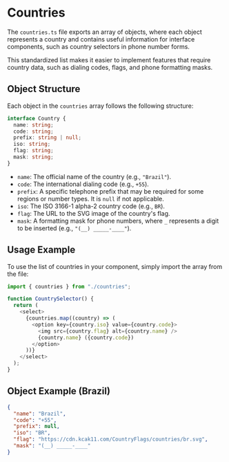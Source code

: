 # Countries

The `countries.ts` file exports an array of objects, where each object represents a country and contains useful information for interface components, such as country selectors in phone number forms.

This standardized list makes it easier to implement features that require country data, such as dialing codes, flags, and phone formatting masks.

## Object Structure

Each object in the `countries` array follows the following structure:

```typescript
interface Country {
  name: string;
  code: string;
  prefix: string | null;
  iso: string;
  flag: string;
  mask: string;
}
```

- `name`: The official name of the country (e.g., `"Brazil"`).
- `code`: The international dialing code (e.g., `+55`).
- `prefix`: A specific telephone prefix that may be required for some regions or number types. It is `null` if not applicable.
- `iso`: The ISO 3166-1 alpha-2 country code (e.g., `BR`).
- `flag`: The URL to the SVG image of the country's flag.
- `mask`: A formatting mask for phone numbers, where `_` represents a digit to be inserted (e.g., `"(__) _____-____"`).

## Usage Example

To use the list of countries in your component, simply import the array from the file:

```typescript
import { countries } from "./countries";

function CountrySelector() {
  return (
    <select>
      {countries.map((country) => (
        <option key={country.iso} value={country.code}>
          <img src={country.flag} alt={country.name} />
          {country.name} ({country.code})
        </option>
      ))}
    </select>
  );
}
```

## Object Example (Brazil)

```json
{
  "name": "Brazil",
  "code": "+55",
  "prefix": null,
  "iso": "BR",
  "flag": "https://cdn.kcak11.com/CountryFlags/countries/br.svg",
  "mask": "(__) _____-____"
}
```
